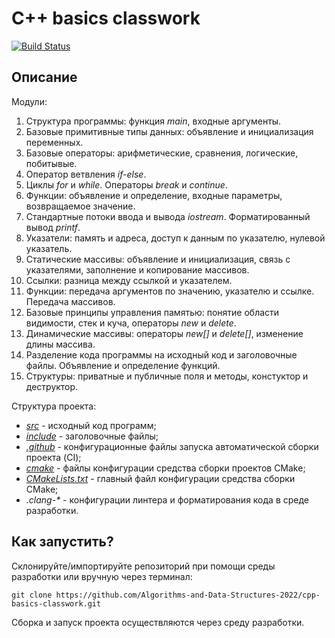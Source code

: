 # C++ basics classwork

[![Build Status](../../actions/workflows/cmake.yml/badge.svg)](../../actions/workflows/cmake.yml)

## Описание

Модули:
1. Структура программы: функция _main_, входные аргументы.
2. Базовые примитивные типы данных: объявление и инициализация переменных.
3. Базовые операторы: арифметические, сравнения, логические, побитывые.
4. Оператор ветвления _if-else_.
5. Циклы _for_ и _while_. Операторы _break_ и _continue_.
6. Функции: объявление и определение, входные параметры, возвращаемое значение.
7. Стандартные потоки ввода и вывода _iostream_. Форматированный вывод _printf_.
8. Указатели: память и адреса, доступ к данным по указателю, нулевой указатель.
9. Статические массивы: объявление и инициализация, связь с указателями, заполнение и копирование массивов.
10. Ссылки: разница между ссылкой и указателем.
11. Функции: передача аргументов по значению, указателю и ссылке. Передача массивов.
12. Базовые принципы управления памятью: понятие области видимости, стек и куча, операторы _new_ и _delete_.
13. Динамические массивы: операторы _new[]_ и _delete[]_, изменение длины массива.
14. Разделение кода программы на исходный код и заголовочные файлы. Объявление и определение функций.
15. Структуры: приватные и публичные поля и методы, констуктор и деструктор.

Структура проекта:
- [_src_](src) - исходный код программ;
- [_include_](include) - заголовочные файлы;
- [_.github_](.github) - конфигурационные файлы запуска автоматической сборки проекта (CI);
- [_cmake_](cmake) - файлы конфигурации средства сборки проектов CMake;
- [_CMakeLists.txt_](CMakeLists.txt) - главный файл конфигурации средства сборки CMake;
- _.clang-*_ - конфигурации линтера и форматирования кода в среде разработки. 

## Как запустить?

Склонируйте/импортируйте репозиторий при помощи среды разработки или вручную через терминал:
```shell
git clone https://github.com/Algorithms-and-Data-Structures-2022/cpp-basics-classwork.git
```

Сборка и запуск проекта осуществляются через среду разработки. 
